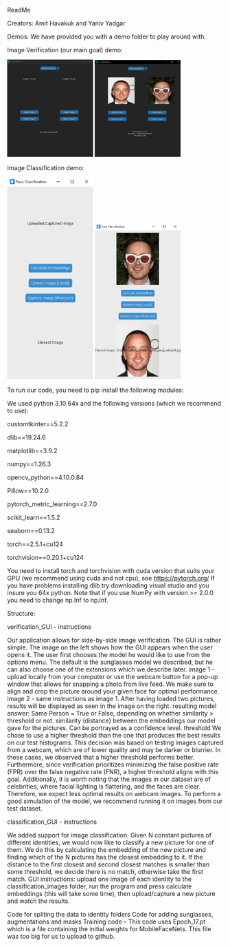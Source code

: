ReadMe

Creators: Amit Havakuk and Yaniv Yadgar

Demos:
We have provided you with a demo folder to play around with.

Image Verification (our main goal) demo:

<img src="/preview/verification_prev_1.png" alt="Description" width="200"> <img src="/preview/verification_prev_2.png" alt="Description" width="200">

Image Classification demo:

<img src="/preview/classification_prev1.png" alt="Description" width="200"> <img src="/preview/classification_prev2.png" alt="Description" width="200">


To run our code, you need to pip install the following modules:

We used python 3.10 64x and the following versions (which we recommend to use):

customtkinter==5.2.2

dlib==19.24.6

matplotlib==3.9.2

numpy==1.26.3

opencv_python==4.10.0.84

Pillow==10.2.0

pytorch_metric_learning==2.7.0

scikit_learn==1.5.2

seaborn==0.13.2

torch==2.5.1+cu124

torchvision==0.20.1+cu124


You need to install torch and torchvision with cuda version that suits your GPU (we recommend using cuda and not cpu), see https://pytorch.org/
If you have problems installing dlib try downloading visual studio and you insure you 64x python. Note that if you use NumPy with version >= 2.0.0 you need to change np.Inf to np.inf. 


Structure:


verification_GUI - instructions

Our application allows for side-by-side image verification.
The GUI is rather simple. The image on the left shows how the GUI appears when the user opens it.
The user first chooses the model he would like to use from the options menu. The default is the sunglasses model we described, but he can also choose one of the extensions which we describe later.
image 1 - upload locally from your computer or use the webcam button for a pop-up window that allows for snapping a photo from live feed. We make sure to align and crop the picture around your given face for optimal performance.
image 2 - same instructions as image 1.
After having loaded two pictures, results will be displayed as seen in the image on the right.
resulting model answer: Same Person = True or False, depending on whether similarity > threshold or not.
similarity (distance) between the embeddings our model gave for the pictures. Can be portrayed as a confidence level.
threshold We chose to use a higher threshold than the one that produces the best results on our test histograms. This decision was based on testing images captured from a webcam, which are of lower quality and may be darker or blurrier. In these cases, we observed that a higher threshold performs better. Furthermore, since verification prioritizes minimizing the false positive rate (FPR) over the false negative rate (FNR), a higher threshold aligns with this goal. Additionally, it is worth noting that the images in our dataset are of celebrities, where facial lighting is flattering, and the faces are clear. Therefore, we expect less optimal results on webcam images. To perform a good simulation of the model, we recommend running it on images from our test dataset.


classification_GUI - instructions

We added support for image classification. Given N constant pictures of different identities, we would now like to classify a new picture for one of them. We do this by calculating the embedding of the new picture and finding which of the N pictures has the closest embedding to it. If the distance to the first closest and second closest matches is smaller than some threshold, we decide there is no match, otherwise take the first match. GUI instructions: upload one image of each identity to the classification_images folder, run the program and press calculate embeddings (this will take some time), then upload/capture a new picture and watch the results.


Code for spliting the data to identity folders
Code for adding sunglasses, augmentations and masks
Training code – This code uses Epoch_17.pt which is a file containing the initial weights for MobileFaceNets. This file was too big for us to upload to github.

